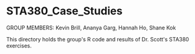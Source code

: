 # STA380_Case_Studies

GROUP MEMBERS: Kevin Brill, Ananya Garg, Hannah Ho, Shane Kok

This directory holds the group's R code and results of Dr. Scott's STA380 exercises.
